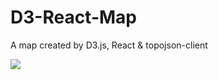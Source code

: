 # D3-React-Map
A map created by D3.js, React &amp; topojson-client

![](https://uploads.codesandbox.io/uploads/user/9cda8f42-8d2b-4332-9688-ddae1e4c53ee/iBbO-%E5%B1%8F%E5%B9%95%E5%BF%AB%E7%85%A7%202018-09-17%20%E4%B8%8B%E5%8D%886.25.12.png)
